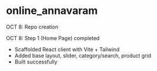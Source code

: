 # online_annavaram

OCT 8: Repo creation

OCT 8: Step 1 (Home Page) completed
- Scaffolded React client with Vite + Tailwind
- Added base layout, slider, category/search, product grid
- Built successfully
